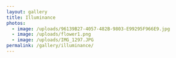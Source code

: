 ```yaml
---
layout: gallery
title: Illuminance
photos:
  - image: /uploads/96139B27-4057-482B-9803-E99295F966E9.jpg
  - image: /uploads/flower1.png
  - image: /uploads/IMG_1297.JPG
permalink: /gallery/illuminance/
---
```


  